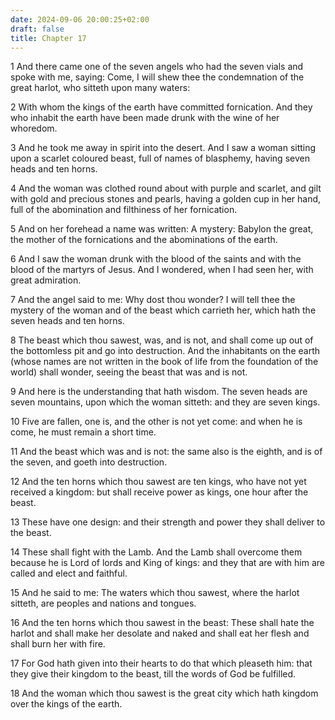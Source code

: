 ```yaml
---
date: 2024-09-06 20:00:25+02:00
draft: false
title: Chapter 17
---
```




1 And there came one of the seven angels who had the seven vials and spoke with me, saying: Come, I will shew thee the condemnation of the great harlot, who sitteth upon many waters:

2 With whom the kings of the earth have committed fornication. And they who inhabit the earth have been made drunk with the wine of her whoredom.

3 And he took me away in spirit into the desert. And I saw a woman sitting upon a scarlet coloured beast, full of names of blasphemy, having seven heads and ten horns.

4 And the woman was clothed round about with purple and scarlet, and gilt with gold and precious stones and pearls, having a golden cup in her hand, full of the abomination and filthiness of her fornication.

5 And on her forehead a name was written: A mystery: Babylon the great, the mother of the fornications and the abominations of the earth.

6 And I saw the woman drunk with the blood of the saints and with the blood of the martyrs of Jesus. And I wondered, when I had seen her, with great admiration.

7 And the angel said to me: Why dost thou wonder? I will tell thee the mystery of the woman and of the beast which carrieth her, which hath the seven heads and ten horns.

8 The beast which thou sawest, was, and is not, and shall come up out of the bottomless pit and go into destruction. And the inhabitants on the earth (whose names are not written in the book of life from the foundation of the world) shall wonder, seeing the beast that was and is not.

9 And here is the understanding that hath wisdom. The seven heads are seven mountains, upon which the woman sitteth: and they are seven kings.

10 Five are fallen, one is, and the other is not yet come: and when he is come, he must remain a short time.

11 And the beast which was and is not: the same also is the eighth, and is of the seven, and goeth into destruction.

12 And the ten horns which thou sawest are ten kings, who have not yet received a kingdom: but shall receive power as kings, one hour after the beast.

13 These have one design: and their strength and power they shall deliver to the beast.

14 These shall fight with the Lamb. And the Lamb shall overcome them because he is Lord of lords and King of kings: and they that are with him are called and elect and faithful.

15 And he said to me: The waters which thou sawest, where the harlot sitteth, are peoples and nations and tongues.

16 And the ten horns which thou sawest in the beast: These shall hate the harlot and shall make her desolate and naked and shall eat her flesh and shall burn her with fire.

17 For God hath given into their hearts to do that which pleaseth him: that they give their kingdom to the beast, till the words of God be fulfilled.

18 And the woman which thou sawest is the great city which hath kingdom over the kings of the earth.

